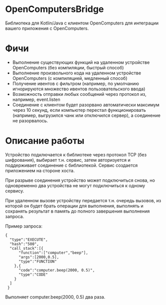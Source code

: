 # OpenComputersBridge
Библиотека для Kotlin/Java с клиентом OpenComputers для интеграции вашего приложения с OpenComputers.

# Фичи

* Выполнение существующих функций на удаленном устройстве OpenComputers (без компиляции, быстрый способ)
* Выполнение произвольного кода на удаленном устройстве OpenComputers (с компиляцией, медленный способ)
* Получение ивентов с фильтром (например, по умолчанию игнорируются множество ивентов пользовательского ввода)
* Возможность отправки любых сообщений через протокол из, например, event.listen
* Соединение с клиентом будет разорвано автоматически максимум через 10 секунд, если компьютер перестал функционировать (например, выгрузился чанк или отключился сервер), а соединение не разорвалось.

# Описание работы 

Устройство подключается к библиотеке через протокол TCP (без шифрования), выбирает т.н. сервис, затем авторизуется и поддерживает соединение с библиотекой. 
Сервис создается приложением на стороне хоста.

При разрыве соединения устройство может подключиться снова, но одновременно два устройства не могут подключиться к одному сервису.

При удаленном вызове устройству передается т.н. очередь вызовов, из которой он будет брать операции для выполнения, выполнять и сохранять результат в память до полного завершения выполнения запроса.

Пример запроса:

```
{
  "type":"EXECUTE",
  "hash":"500",
  "call_stack":[{
      "function":["computer","beep"],
      "args":[2000,0.5],
      "type":"FUNCTION"
    },{
      "code":"computer.beep(2000, 0.5)",
      "type":"CODE"
    }
  ]
 }
```
Выполняет computer.beep(2000, 0.5) два раза.
